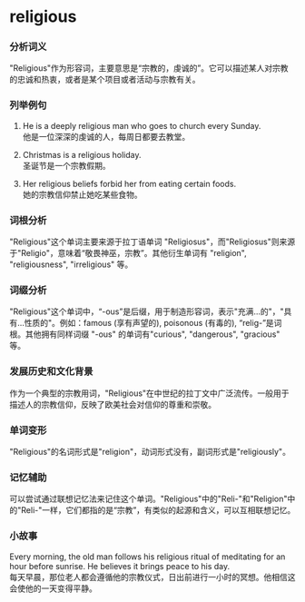 # religious

### 分析词义

  

"Religious"作为形容词，主要意思是“宗教的，虔诚的”。它可以描述某人对宗教的忠诚和热衷，或者是某个项目或者活动与宗教有关。

  

### 列举例句

  

1.  He is a deeply religious man who goes to church every Sunday.  
    他是一位深深的虔诚的人，每周日都要去教堂。
    
      
    
2.  Christmas is a religious holiday.  
    圣诞节是一个宗教假期。
    
      
    
3.  Her religious beliefs forbid her from eating certain foods.  
    她的宗教信仰禁止她吃某些食物。
    
      
    

  

### 词根分析

  

"Religious"这个单词主要来源于拉丁语单词 "Religiosus"，而"Religiosus"则来源于"Religio"，意味着“敬畏神巫，宗教”。其他衍生单词有 "religion", "religiousness", "irreligious" 等。

  

### 词缀分析

  

"Religious"这个单词中，“-ous”是后缀，用于制造形容词，表示"充满…的"，"具有…性质的"。例如：famous (享有声望的), poisonous (有毒的), “relig-”是词根。其他拥有同样词缀 "-ous" 的单词有"curious", "dangerous", "gracious" 等。

  

### 发展历史和文化背景

  

作为一个典型的宗教用词，"Religious"在中世纪的拉丁文中广泛流传。一般用于描述人的宗教信仰，反映了欧美社会对信仰的尊重和崇敬。

  

### 单词变形

  

"Religious"的名词形式是"religion"，动词形式没有，副词形式是"religiously"。

  

### 记忆辅助

  

可以尝试通过联想记忆法来记住这个单词。"Religious"中的"Reli-"和"Religion"中的"Reli-"一样，它们都指的是“宗教”，有类似的起源和含义，可以互相联想记忆。

  

### 小故事

  

Every morning, the old man follows his religious ritual of meditating for an hour before sunrise. He believes it brings peace to his day.  
每天早晨，那位老人都会遵循他的宗教仪式，日出前进行一小时的冥想。他相信这会使他的一天变得平静。
